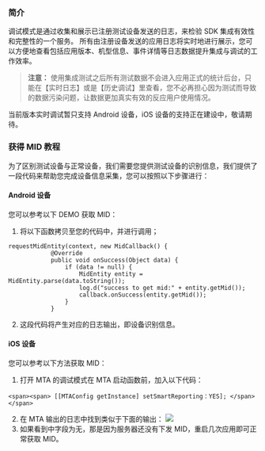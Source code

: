 ### 简介
调试模式是通过收集和展示已注册测试设备发送的日志，来检验 SDK 集成有效性和完整性的一个服务。 
所有由注册设备发送的应用日志将实时地进行展示，您可以方便地查看包括应用版本、机型信息、事件详情等日志数据提升集成与调试的工作效率。
>**注意：**
>使用集成测试之后所有测试数据不会进入应用正式的统计后台，只能在【实时日志】或是【历史调试】里查看，您不必再担心因为测试而导致的数据污染问题，让数据更加真实有效的反应用户使用情况。

当前版本实时调试暂只支持 Android 设备，iOS 设备的支持正在建设中，敬请期待。
### 获得 MID 教程
为了区别测试设备与正常设备，我们需要您提供测试设备的识别信息，我们提供了一段代码来帮助您完成设备信息采集，您可以按照以下步骤进行：

#### Android 设备
您可以参考以下 DEMO 获取 MID：
1. 将以下函数拷贝至您的代码中，并进行调用；
```
requestMidEntity(context, new MidCallback() { 
            @Override
            public void onSuccess(Object data) {
                if (data != null) {
                    MidEntity entity = MidEntity.parse(data.toString());
                    log.d("success to get mid:" + entity.getMid());
                    callback.onSuccess(entity.getMid());
                }
            }
```
2. 这段代码将产生对应的日志输出，即设备识别信息。

#### iOS 设备
您可以参考以下方法获取 MID：
1. 打开 MTA 的调试模式在 MTA 启动函数前，加入以下代码：
```
<span><span> [[MTAConfig getInstance] setSmartReporting：YES]; </span></span>
```
2. 在 MTA 输出的日志中找到类似于下面的输出：
![](http://imgcache.tce.fsphere.cn/image/mc.qcloudimg.com/static/img/2cdd34bb813532d52b51f4b56054a67c/image.jpg)
3. 如果看到中字段为无，那是因为服务器还没有下发 MID，重启几次应用即可正常获取 MID。
